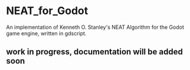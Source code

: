 # NEAT_for_Godot
An implementation of Kenneth O. Stanley's NEAT Algorithm for the Godot game engine, written in gdscript.

## work in progress, documentation will be added soon